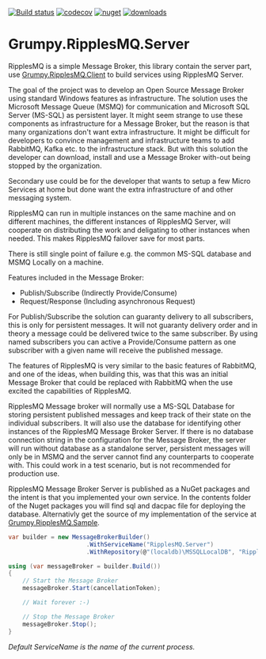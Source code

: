[![Build status](https://ci.appveyor.com/api/projects/status/j8m99qqh103uqfr9?svg=true)](https://ci.appveyor.com/project/GrumpyBusted/grumpy-ripplesmq-server)
[![codecov](https://codecov.io/gh/GrumpyBusted/Grumpy.RipplesMQ.Server/branch/master/graph/badge.svg)](https://codecov.io/gh/GrumpyBusted/Grumpy.RipplesMQ.Server)
[![nuget](https://img.shields.io/nuget/v/Grumpy.RipplesMQ.Server.svg)](https://www.nuget.org/packages/Grumpy.RipplesMQ.Server/)
[![downloads](https://img.shields.io/nuget/dt/Grumpy.RipplesMQ.Server.svg)](https://www.nuget.org/packages/Grumpy.RipplesMQ.Server/)

# Grumpy.RipplesMQ.Server
RipplesMQ is a simple Message Broker, this library contain the server part, use
[Grumpy.RipplesMQ.Client](https://github.com/GrumpyBusted/Grumpy.RipplesMQ.Client) to build services 
using RipplesMQ Server.

The goal of the project was to develop an Open Source Message Broker using standard Windows features 
as infrastructure. The solution uses the Microsoft Message Queue (MSMQ) for communication and Microsoft 
SQL Server (MS-SQL) as persistent layer. It might seem strange to use these components as infrastructure 
for a Message Broker, but the reason is that many organizations don't want extra infrastructure. It might 
be difficult for developers to convince management and infrastructure teams to add RabbitMQ, Kafka etc. 
to the infrastructure stack. But with this solution the developer can download, install and use a Message 
Broker with-out being stopped by the organization.

Secondary use could be for the developer that wants to setup a few Micro Services at home but done want 
the extra infrastructure of and other messaging system.

RipplesMQ can run in multiple instances on the same machine and on different machines, the different 
instances of RipplesMQ Server, will cooperate on distributing the work and deligating to other instances 
when needed. This makes RipplesMQ failover save for most parts. 

There is still single point of failure e.g. the common MS-SQL database and MSMQ Locally on a machine.

Features included in the Message Broker:
- Publish/Subscribe (Indirectly Provide/Consume)
- Request/Response (Including asynchronous Request)

For Publish/Subscribe the solution can guaranty delivery to all subscribers, this is only for persistent 
messages. It will not guaranty delivery order and in theory a message could be delivered twice to the 
same subscriber. By using named subscribers you can active a Provide/Consume pattern as one subscriber 
with a given name will receive the published message.

The features of RipplesMQ is very similar to the basic features of RabbitMQ, and one of the ideas, when 
building this, was that this was an initial Message Broker that could be replaced with RabbitMQ when the 
use excited the capabilities of RipplesMQ.

RipplesMQ Message broker will normally use a MS-SQL Database for storing persistent published messages
and keep track of their state on the individual subscribers. It will also use the database for identifying
other instances of the RipplesMQ Message Broker Server. If there is no database connection string in the 
configuration for the Message Broker, the server will run without database as a standalone server,
persistent messages will only be in MSMQ and the server cannot find any counterparts to cooperate with.
This could work in a test scenario, but is not recommended for production use.

RipplesMQ Message Broker Server is published as a NuGet packages and the intent is that you implemented
your own service. In the contents folder of the Nuget packages you will find sql and dacpac file for
deploying the database. Alternativly get the source of my implementation of the service at 
[Grumpy.RipplesMQ.Sample](https://github.com/GrumpyBusted/Grumpy.RipplesMQ.Sample).

```csharp
var builder = new MessageBrokerBuilder()
                      .WithServiceName("RipplesMQ.Server")
                      .WithRepository(@"(localdb)\MSSQLLocalDB", "RipplesMQ");

using (var messageBroker = builder.Build())
{
    // Start the Message Broker
    messageBroker.Start(cancellationToken);

    // Wait forever :-)

    // Stop the Message Broker
    messageBroker.Stop();
}
```
_Default ServiceName is the name of the current process._